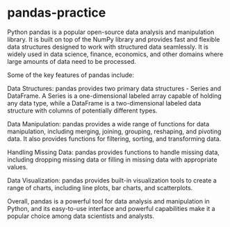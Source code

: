 # pandas-practice
Python pandas is a popular open-source data analysis and manipulation library. It is built on top of the NumPy library and provides fast and flexible data structures designed to work with structured data seamlessly. It is widely used in data science, finance, economics, and other domains where large amounts of data need to be processed.

Some of the key features of pandas include:

Data Structures: pandas provides two primary data structures - Series and DataFrame. A Series is a one-dimensional labeled array capable of holding any data type, while a DataFrame is a two-dimensional labeled data structure with columns of potentially different types.

Data Manipulation: pandas provides a wide range of functions for data manipulation, including merging, joining, grouping, reshaping, and pivoting data. It also provides functions for filtering, sorting, and transforming data.

Handling Missing Data: pandas provides functions to handle missing data, including dropping missing data or filling in missing data with appropriate values.

Data Visualization: pandas provides built-in visualization tools to create a range of charts, including line plots, bar charts, and scatterplots.

Overall, pandas is a powerful tool for data analysis and manipulation in Python, and its easy-to-use interface and powerful capabilities make it a popular choice among data scientists and analysts.

